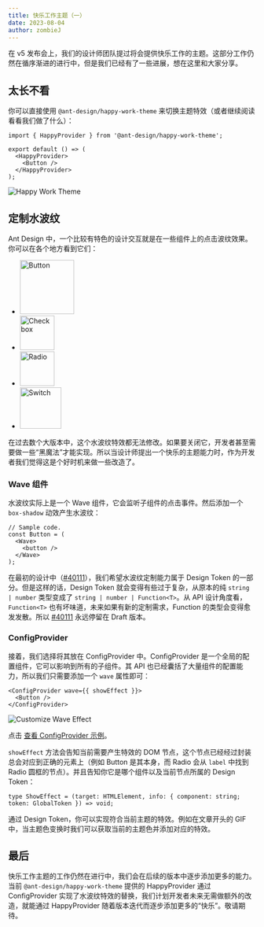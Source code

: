 ```yaml
---
title: 快乐工作主题（一）
date: 2023-08-04
author: zombieJ
---
```


在 v5 发布会上，我们的设计师团队提过将会提供快乐工作的主题。这部分工作仍然在循序渐进的进行中，但是我们已经有了一些进展，想在这里和大家分享。

## 太长不看

你可以直接使用 `@ant-design/happy-work-theme` 来切换主题特效（或者继续阅读看看我们做了什么）：

```tsx
import { HappyProvider } from '@ant-design/happy-work-theme';

export default () => (
  <HappyProvider>
    <Button />
  </HappyProvider>
);
```

![Happy Work Theme](https://github.com/react-component/picker/assets/5378891/3c54ef05-5448-4619-b492-b5328c032c52)

## 定制水波纹

Ant Design 中，一个比较有特色的设计交互就是在一些组件上的点击波纹效果。你可以在各个地方看到它们：

- <img alt="Button" height="110" src="https://github.com/react-component/picker/assets/5378891/60aaad50-cfd5-4c1f-b91f-0be217877f3f" />
- <img alt="Checkbox" height="70" src="https://github.com/react-component/picker/assets/5378891/f7d64d64-29db-4c9c-a0d6-de8b36a31d48" />
- <img alt="Radio" height="70" src="https://github.com/react-component/picker/assets/5378891/9f4edaa8-26f7-468c-bcf3-1ce80163bf0e" />
- <img alt="Switch" height="84" src="https://github.com/react-component/picker/assets/5378891/16abcee6-32d0-4075-bc4c-440d8aade067" />

在过去数个大版本中，这个水波纹特效都无法修改。如果要关闭它，开发者甚至需要做一些“黑魔法”才能实现。所以当设计师提出一个快乐的主题能力时，作为开发者我们觉得这是个好时机来做一些改造了。

### Wave 组件

水波纹实际上是一个 Wave 组件，它会监听子组件的点击事件。然后添加一个 `box-shadow` 动效产生水波纹：

```tsx
// Sample code.
const Button = (
  <Wave>
    <button />
  </Wave>
);
```

在最初的设计中（[#40111](https://github.com/ant-design/ant-design/pull/40111)），我们希望水波纹定制能力属于 Design Token 的一部分。但是这样的话，Design Token 就会变得有些过于复杂，从原本的纯 `string | number` 类型变成了 `string | number | Function<T>`。从 API 设计角度看，`Function<T>` 也有坏味道，未来如果有新的定制需求，Function 的类型会变得愈发发散。所以 [#40111](https://github.com/ant-design/ant-design/pull/40111) 永远停留在 Draft 版本。

### ConfigProvider

接着，我们选择将其放在 ConfigProvider 中。ConfigProvider 是一个全局的配置组件，它可以影响到所有的子组件。其 API 也已经囊括了大量组件的配置能力，所以我们只需要添加一个 `wave` 属性即可：

```tsx
<ConfigProvider wave={{ showEffect }}>
  <Button />
</ConfigProvider>
```

![Customize Wave Effect](https://github.com/react-component/picker/assets/5378891/425094d8-8767-4a53-85fb-5b13b888f2c4)

点击 [查看 ConfigProvider 示例](/components/config-provider#config-provider-demo-wave)。

`showEffect` 方法会告知当前需要产生特效的 DOM 节点，这个节点已经经过封装总会对应到正确的元素上（例如 Button 是其本身，而 Radio 会从 `label` 中找到 Radio 圆框的节点）。并且告知你它是哪个组件以及当前节点所属的 Design Token：

```tsx
type ShowEffect = (target: HTMLElement, info: { component: string; token: GlobalToken }) => void;
```

通过 Design Token，你可以实现符合当前主题的特效。例如在文章开头的 GIF 中，当主题色变换时我们可以获取当前的主题色并添加对应的特效。

## 最后

快乐工作主题的工作仍然在进行中，我们会在后续的版本中逐步添加更多的能力。当前 `@ant-design/happy-work-theme` 提供的 HappyProvider 通过 ConfigProvider 实现了水波纹特效的替换，我们计划开发者未来无需做额外的改造，就能通过 HappyProvider 随着版本迭代而逐步添加更多的“快乐”。敬请期待。
